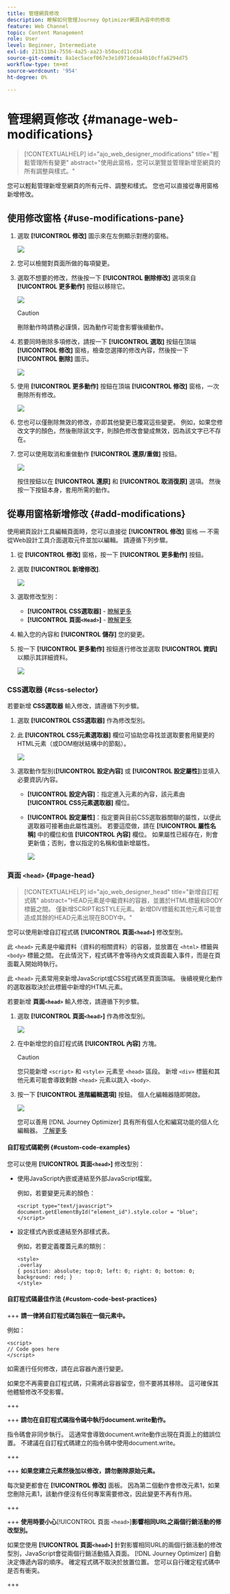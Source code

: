 ```yaml
---
title: 管理網頁修改
description: 瞭解如何管理Journey Optimizer網頁內容中的修改
feature: Web Channel
topic: Content Management
role: User
level: Beginner, Intermediate
exl-id: 213511b4-7556-4a25-aa23-b50acd11cd34
source-git-commit: 8a1ec5acef067e3e1d971deaa4b10cffa6294d75
workflow-type: tm+mt
source-wordcount: '954'
ht-degree: 0%

---
```


# 管理網頁修改 {#manage-web-modifications}

>[!CONTEXTUALHELP]
>id="ajo_web_designer_modifications"
>title="輕鬆管理所有變更"
>abstract="使用此窗格，您可以瀏覽並管理新增至網頁的所有調整與樣式。"

您可以輕鬆管理新增至網頁的所有元件、調整和樣式。 您也可以直接從專用窗格新增修改。

## 使用修改窗格 {#use-modifications-pane}

1. 選取 **[!UICONTROL 修改]** 圖示來在左側顯示對應的窗格。

   ![](assets/web-designer-modifications-pane.png)

1. 您可以檢閱對頁面所做的每項變更。

1. 選取不想要的修改，然後按一下 **[!UICONTROL 刪除修改]** 選項來自 **[!UICONTROL 更多動作]** 按鈕以移除它。

   ![](assets/web-designer-modifications-delete.png)

   >[!CAUTION]
   >
   >刪除動作時請務必謹慎，因為動作可能會影響後續動作。

1. 若要同時刪除多項修改，請按一下 **[!UICONTROL 選取]** 按鈕在頂端 **[!UICONTROL 修改]** 窗格，檢查您選擇的修改內容，然後按一下 **[!UICONTROL 刪除]** 圖示。

   ![](assets/web-designer-modifications-select-delete.png)

1. 使用 **[!UICONTROL 更多動作]** 按鈕在頂端 **[!UICONTROL 修改]** 窗格，一次刪除所有修改。

   ![](assets/web-designer-delete-modifications.png)

1. 您也可以僅刪除無效的修改，亦即其他變更已覆寫這些變更。 例如，如果您修改文字的顏色，然後刪除該文字，則顏色修改會變成無效，因為該文字已不存在。

1. 您可以使用取消和重做動作 **[!UICONTROL 還原/重做]** 按鈕。

   ![](assets/web-designer-undo-redo.png)

   按住按鈕以在 **[!UICONTROL 還原]** 和 **[!UICONTROL 取消復原]** 選項。 然後按一下按鈕本身，套用所需的動作。

## 從專用窗格新增修改 {#add-modifications}

使用網頁設計工具編輯頁面時，您可以直接從 **[!UICONTROL 修改]** 窗格 — 不需從Web設計工具介面選取元件並加以編輯。 請遵循下列步驟。

1. 從 **[!UICONTROL 修改]** 窗格，按一下 **[!UICONTROL 更多動作]** 按鈕。

1. 選取 **[!UICONTROL 新增修改]**.

   ![](assets/web-designer-add-modification.png)

1. 選取修改型別：

   * **[!UICONTROL CSS選取器]** - [瞭解更多](#css-selector)
   * **[!UICONTROL 頁面`<Head>`]** - [瞭解更多](#page-head)

1. 輸入您的內容和 **[!UICONTROL 儲存]** 您的變更。

1. 按一下 **[!UICONTROL 更多動作]** 按鈕進行修改並選取 **[!UICONTROL 資訊]** 以顯示其詳細資料。

   ![](assets/web-designer-add-modification-info.png)

### CSS選取器 {#css-selector}

若要新增 **CSS選取器** 輸入修改，請遵循下列步驟。

1. 選取 **[!UICONTROL CSS選取器]** 作為修改型別。

1. 此 **[!UICONTROL CSS元素選取器]** 欄位可協助您尋找並選取要套用變更的HTML元素（或DOM樹狀結構中的節點）。 <!--specify the desired CSS element that you want to modify.-->

   ![](assets/web-designer-add-modification-css.png)

1. 選取動作型別(**[!UICONTROL 設定內容]** 或 **[!UICONTROL 設定屬性]**)並填入必要資訊/內容。

   * **[!UICONTROL 設定內容]**：指定進入元素的內容，該元素由 **[!UICONTROL CSS元素選取器]** 欄位。

   * **[!UICONTROL 設定屬性]**：指定要與目前CSS選取器關聯的屬性，以便此選取器可接著由此屬性識別。 若要這麼做，請在 **[!UICONTROL 屬性名稱]** 中的欄位和值 **[!UICONTROL 內容]** 欄位。 如果屬性已經存在，則會更新值；否則，會以指定的名稱和值新增屬性。

     ![](assets/web-designer-add-modification-css-attribute.png)

### 頁面 `<head>` {#page-head}

>[!CONTEXTUALHELP]
>id="ajo_web_designer_head"
>title="新增自訂程式碼"
>abstract="HEAD元素是中繼資料的容器，並置於HTML標籤和BODY標籤之間。 僅新增SCRIPT和STYLE元素。 新增DIV標籤和其他元素可能會造成其餘的HEAD元素出現在BODY中。"

您可以使用新增自訂程式碼 **[!UICONTROL 頁面`<head>`]** 修改型別。

此 `<head>` 元素是中繼資料（資料的相關資料）的容器，並放置在 `<html>` 標籤與 `<body>` 標籤之間。 在此情況下，程式碼不會等待內文或頁面載入事件，而是在頁面載入開始時執行。

此 `<head>` 元素常用來新增JavaScript或CSS程式碼至頁面頂端。 後續視覺化動作的選取器取決於此標籤中新增的HTML元素。

若要新增 **頁面`<head>`** 輸入修改，請遵循下列步驟。

1. 選取 **[!UICONTROL 頁面`<head>`]** 作為修改型別。

   ![](assets/web-designer-add-modification-head-type.png)

1. 在中新增您的自訂程式碼 **[!UICONTROL 內容]** 方塊。

   >[!CAUTION]
   >
   >您只能新增 `<script>` 和 `<style>` 元素至 `<head>` 區段。 新增 `<div>` 標籤和其他元素可能會導致剩餘 `<head>` 元素以跳入 `<body>`.

1. 按一下 **[!UICONTROL 進階編輯選項]** 按鈕。 個人化編輯器隨即開啟。

   ![](assets/web-designer-add-modification-head-advanced.png)

   您可以善用 [!DNL Journey Optimizer] 具有所有個人化和編寫功能的個人化編輯器。 [了解更多](../personalization/personalization-build-expressions.md)

#### 自訂程式碼範例 {#custom-code-examples}

您可以使用 **[!UICONTROL 頁面`<head>`]** 修改型別：

* 使用JavaScript內嵌或連結至外部JavaScript檔案。

  例如，若要變更元素的顏色：

  ```
  <script type="text/javascript">
  document.getElementById("element_id").style.color = "blue";
  </script>
  ```

* 設定樣式內嵌或連結至外部樣式表。

  例如，若要定義覆蓋元素的類別：

  ```
  <style>
  .overlay
  { position: absolute; top:0; left: 0; right: 0; bottom: 0; background: red; }
  </style>
  ```

#### 自訂程式碼最佳作法 {#custom-code-best-practices}

+++ **請一律將自訂程式碼包裝在一個元素中。**

例如：

```
<script>
// Code goes here
</script>
```

如需進行任何修改，請在此容器內進行變更。

如果您不再需要自訂程式碼，只需將此容器留空，但不要將其移除。 這可確保其他體驗修改不受影響。

+++

+++ **請勿在自訂程式碼指令碼中執行document.write動作。**

指令碼會非同步執行。 這通常會導致document.write動作出現在頁面上的錯誤位置。 不建議在自訂程式碼建立的指令碼中使用document.write。

+++

+++ **如果您建立元素然後加以修改，請勿刪除原始元素。**

每次變更都會在 **[!UICONTROL 修改]** 面板。 因為第二個動作會修改元素1，如果您刪除元素1，該動作便沒有任何專案需要修改，因此變更不再有作用。

+++

+++ **使用時要小心**[!UICONTROL &#x200B;頁面 `<head>`]**影響相同URL之兩個行銷活動的修改型別。**

如果您使用 **[!UICONTROL 頁面`<head>`]** 針對影響相同URL的兩個行銷活動的修改型別，JavaScript會從兩個行銷活動插入頁面。 [!DNL Journey Optimizer] 自動決定傳遞內容的順序。 確定程式碼不取決於放置位置。 您可以自行確定程式碼中是否有衝突。

+++
